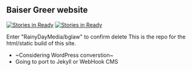 ## Baiser Greer website

[![Stories in Ready](https://badge.waffle.io/RainyDayMedia/bglaw.svg?label=in-review&title=Reivew)](http://waffle.io/RainyDayMedia/bglaw)
[![Stories in Ready](https://badge.waffle.io/RainyDayMedia/bglaw.svg?label=In%20Progress&title=In%20Progress)](http://waffle.io/RainyDayMedia/bglaw)

Enter "RainyDayMedia/bglaw" to confirm delete
This is the repo for the html/static build of this site.


* ~Considering WordPress converstion~
* Going to port to Jekyll or WebHook CMS
